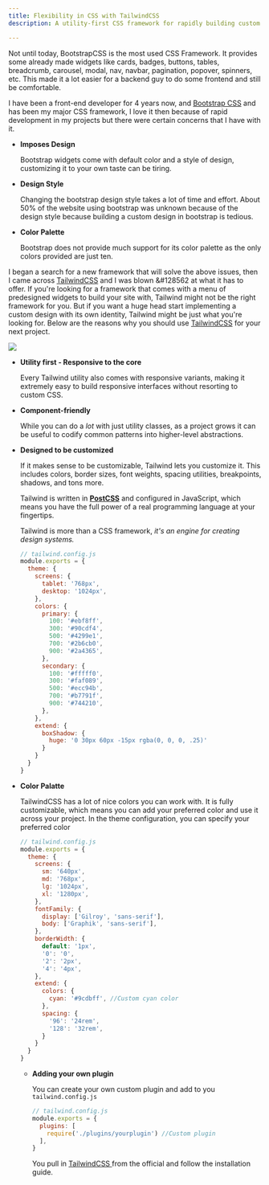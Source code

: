 ```yaml
---
title: Flexibility in CSS with TailwindCSS
description: A utility-first CSS framework for rapidly building custom designs.

---
```


Not until today, BootstrapCSS is the most used CSS Framework. It provides some already made widgets like cards, badges, buttons, tables, breadcrumb, carousel, modal, nav, navbar, pagination, popover, spinners, etc. This made it a lot easier for a backend guy to do some frontend and still be comfortable. 

I have been a front-end developer for 4 years now, and [Bootstrap CSS](https://bootstrap.com "BootstrapCSS")  and has been my major CSS framework, I love it then because of rapid development in my projects but there were certain concerns that I have with it.

* **Imposes Design**

  Bootstrap widgets come with default color and a style of design, customizing it to your own taste can be tiring.
* **Design Style**

  Changing the bootstrap design style takes a lot of time and effort.  About 50% of the website using bootstrap was unknown because of the design style because building a custom design in bootstrap is tedious.
* **Color Palette**

  Bootstrap does not provide much support for its color palette as the only colors provided are just ten.

I began a search for a new framework that will solve the above issues, then I came across [TailwindCSS](https://tailwindcss.com/ "Tailwindcss") and I was blown &#128562 at what it has to offer. If you're looking for a framework that comes with a menu of predesigned widgets to build your site with, Tailwind might not be the right framework for you. But if you want a huge head start implementing a custom design with its own identity, Tailwind might be just what you're looking for. Below are the reasons why you should use [TailwindCSS](https://tailwindcss.com "Tailwindcss") for your next project.

![](https://dotdev.co/wp-content/uploads/2019/06/stateofcss2019.png)

* **Utility first - Responsive to the core**

  Every Tailwind utility also comes with responsive variants, making it extremely easy to build responsive interfaces without resorting to custom CSS.
* **Component-friendly**

  While you can do a _lot_ with just utility classes, as a project grows it can be useful to codify common patterns into higher-level abstractions.
* **Designed to be customized**

  If it makes sense to be customizable, Tailwind lets you customize it. This includes colors, border sizes, font weights, spacing utilities, breakpoints, shadows, and tons more.

  Tailwind is written in [**PostCSS**](http://postcss.org/) and configured in JavaScript, which means you have the full power of a real programming language at your fingertips.

  Tailwind is more than a CSS framework, _it's an engine for creating design systems._

  ```js
  // tailwind.config.js
  module.exports = {
    theme: {
      screens: {
        tablet: '768px',
        desktop: '1024px',
      },
      colors: {
        primary: {
          100: '#ebf8ff',
          300: '#90cdf4',
          500: '#4299e1',
          700: '#2b6cb0',
          900: '#2a4365',
        },
        secondary: {
          100: '#fffff0',
          300: '#faf089',
          500: '#ecc94b',
          700: '#b7791f',
          900: '#744210',
        },
      },
      extend: {
        boxShadow: {
          huge: '0 30px 60px -15px rgba(0, 0, 0, .25)'
        }
      }
    }
  }
  ```
* **Color Palatte**

  TailwindCSS has a lot of nice colors you can work with. It is fully customizable, which means you can add your preferred color and use it across your project. In the theme configuration, you can specify your preferred color

  ```js
  // tailwind.config.js
  module.exports = {
    theme: {
      screens: {
        sm: '640px',
        md: '768px',
        lg: '1024px',
        xl: '1280px',
      },
      fontFamily: {
        display: ['Gilroy', 'sans-serif'],
        body: ['Graphik', 'sans-serif'],
      },
      borderWidth: {
        default: '1px',
        '0': '0',
        '2': '2px',
        '4': '4px',
      },
      extend: {
        colors: {
          cyan: '#9cdbff', //Custom cyan color
        },
        spacing: {
          '96': '24rem',
          '128': '32rem',
        }
      }
    }
  }
  ```
  * **Adding your own plugin**

    You can create your own custom plugin and add to you `tailwind.config.js`

    ```js
    // tailwind.config.js
    module.exports = {
      plugins: [
        require('./plugins/yourplugin') //Custom plugin
      ],
    }
    ```

    You pull in [TailwindCSS ](https://tailwindcss.com/docs/installation "Tailwind Docs")from the official and follow the installation guide.